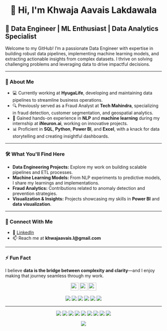 <!-- <p align="center">
  <img width="800" height="400" src="https://github.com/khwajaavais/khwajaavais/blob/86e33acfc0896c1148f0c89c3b100e90a1a066bc/social/KHWAJA%20AVAIS%20LAKDAWALA.gif"> 
  <!--  <img width="800" height="400" src="C:\Users\khwaj\Downloads\KHWAJA AVAIS LAKDAWALA.gif"> -->

<h1 align='center'>👋 Hi, I'm Khwaja Aavais Lakdawala</h1>

<h2>🚀 Data Engineer | ML Enthusiast | Data Analytics Specialist</h2>

<p>Welcome to my GitHub! I’m a passionate Data Engineer with expertise in building robust data pipelines, implementing machine learning models, and extracting actionable insights from complex datasets. I thrive on solving challenging problems and leveraging data to drive impactful decisions.</p>

<hr>

<h3>🌟 About Me</h3>
<ul>
  <li>💻 Currently working at <strong>HyugaLife</strong>, developing and maintaining data pipelines to streamline business operations.</li>
  <li>🔍 Previously served as a Fraud Analyst at <strong>Tech Mahindra</strong>, specializing in fraud detection, customer segmentation, and geospatial analytics.</li>
  <li>🤖 Gained hands-on experience in <strong>NLP</strong> and <strong>machine learning</strong> during my internship at <strong>iNeuron.ai</strong>, working on innovative projects.</li>
  <li>📊 Proficient in <strong>SQL</strong>, <strong>Python</strong>, <strong>Power BI</strong>, and <strong>Excel</strong>, with a knack for data storytelling and creating insightful dashboards.</li>
</ul>

<hr>

<h3>🛠️ What You'll Find Here</h3>
<ul>
  <li><strong>Data Engineering Projects:</strong> Explore my work on building scalable pipelines and ETL processes.</li>
  <li><strong>Machine Learning Models:</strong> From NLP experiments to predictive models, I share my learnings and implementations.</li>
  <li><strong>Fraud Analytics:</strong> Contributions related to anomaly detection and prevention strategies.</li>
  <li><strong>Visualization & Insights:</strong> Projects showcasing my skills in <strong>Power BI</strong> and <strong>data visualization</strong>.</li>
</ul>

<hr>

<h3>🔗 Connect With Me</h3>
<ul>
  <li>💼 <a href="https://www.linkedin.com/in/khwajaavais-lakdawala/" target="_blank">LinkedIn</a></li>
  <li>📫 Reach me at <strong>khwajaavais.l@gmail.com</strong></li>
</ul>

<hr>

<h3>⚡ Fun Fact</h3>
<p>I believe <strong>data is the bridge between complexity and clarity</strong>—and I enjoy making that journey seamless through my work.</p>

<p align="center"><a href="https://twitter.com/https://twitter.com/KhwajaavaisL"><img src="https://img.shields.io/badge/twitter-%231DA1F2.svg?&style=for-the-badge&logo=twitter&logoColor=white" height=25></a> <a href="https://www.linkedin.com/in/khwajaavais-lakdawala/"><img src="https://img.shields.io/badge/linkedin-%230077B5.svg?&style=for-the-badge&logo=linkedin&logoColor=white" height=25></a> <a href="https://www.instagram.com/_khwajaavais_/"><img src="https://img.shields.io/badge/instagram-%23E4405F.svg?&style=for-the-badge&logo=instagram&logoColor=white" height=25></a> 
</p>


<p align="center">
 <img src="https://img.shields.io/badge/Data Analytics-maroon"> <img src="https://img.shields.io/badge/Machine Learning-green"> <img src="https://img.shields.io/badge/Deep Learning-red"> <img src="https://img.shields.io/badge/Computer Vision-magenta"> <img src="https://img.shields.io/badge/Natural Language Processing-yellow"> <img src="https://img.shields.io/badge/Robotic Process Automation-grey">
</p>

<hr>
<p align="center">
<img src="https://img.shields.io/badge/TensorFlow%20-%23FF6F00.svg?&style=for-the-badge&logo=TensorFlow&logoColor=white" /> <img src="https://img.shields.io/badge/Keras%20-%23D00000.svg?&style=for-the-badge&logo=Keras&logoColor=white"/> <img src="https://img.shields.io/badge/javascript%20-%23323330.svg?&style=for-the-badge&logo=javascript&logoColor=%23F7DF1E"/> <img src="https://img.shields.io/badge/html5%20-%23E34F26.svg?&style=for-the-badge&logo=html5&logoColor=white"/> <img src="https://img.shields.io/badge/css3%20-%231572B6.svg?&style=for-the-badge&logo=css3&logoColor=white"/> <img src="https://img.shields.io/badge/python%20-%2314354C.svg?&style=for-the-badge&logo=python&logoColor=white"/> <img src="https://img.shields.io/badge/c++%20-%2300599C.svg?&style=for-the-badge&logo=c%2B%2B&ogoColor=white"/> <img src="https://img.shields.io/badge/git%20-%23F05033.svg?&style=for-the-badge&logo=git&logoColor=white"/> <img src="https://img.shields.io/badge/github%20-%23121011.svg?&style=for-the-badge&logo=github&logoColor=white"/>
</p>

<p align=center>  
  <img align=center src="https://github-readme-stats.vercel.app/api?username=khwajaavais&show_icons=true&theme=radical">
</p>
